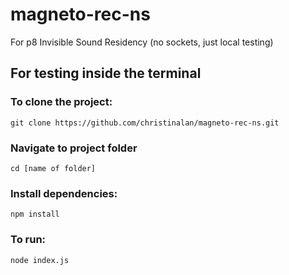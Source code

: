 # magneto-rec-ns
For p8 Invisible Sound Residency (no sockets, just local testing)

## For testing inside the terminal

### To clone the project:
```
git clone https://github.com/christinalan/magneto-rec-ns.git
```
### Navigate to project folder
```
cd [name of folder]
```
### Install dependencies:
```
npm install
```
### To run:
```
node index.js
```
